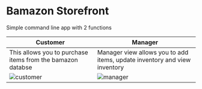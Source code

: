 # Bamazon Storefront

Simple command line app with 2 functions

Customer | Manager
------------ | -------------
This allows you to purchase items from the bamazon databse | Manager view allows you to add items, update inventory and view inventory
![customer](http://url/bamazon/images/customer.png) | ![manager](http://url/to/manager.png)
